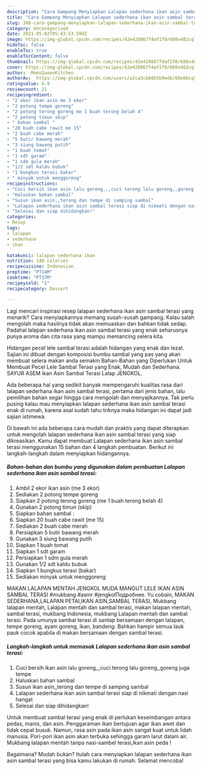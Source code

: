 ```yaml
---
description: "Cara Gampang Menyiapkan Lalapan sederhana ikan asin sambal terasi yang Bikin Ngiler"
title: "Cara Gampang Menyiapkan Lalapan sederhana ikan asin sambal terasi yang Bikin Ngiler"
slug: 388-cara-gampang-menyiapkan-lalapan-sederhana-ikan-asin-sambal-terasi-yang-bikin-ngiler
category: Uncategorized
date: 2021-05-02T05:43:53.599Z
image: https://img-global.cpcdn.com/recipes/42e420867f4af1f0/680x482cq70/lalapan-sederhana-ikan-asin-sambal-terasi-foto-resep-utama.jpg
hideToc: false
enableToc: true
enableTocContent: false
thumbnail: https://img-global.cpcdn.com/recipes/42e420867f4af1f0/680x482cq70/lalapan-sederhana-ikan-asin-sambal-terasi-foto-resep-utama.jpg
cover: https://img-global.cpcdn.com/recipes/42e420867f4af1f0/680x482cq70/lalapan-sederhana-ikan-asin-sambal-terasi-foto-resep-utama.jpg
author:  MomsQueenKitchen
authorAv:  https://img-global.cpcdn.com/users/a2ca3cb0db5b9ed6/60x60cq50/avatar.jpg
ratingvalue: 4.9
reviewcount: 21
recipeingredient:
- "2 ekor ikan asin me 3 ekor"
- "2 potong tempe goreng"
- "2 potong terong goreng me 1 buah terong belah 4"
- "2 potong timun skip"
- " bahan sambal "
- "20 buah cabe rawit me 15"
- "2 buah cabe merah"
- "5 butir bawang merah"
- "3 siung bawang putih"
- "1 buah tomat"
- "1 sdt garam"
- "1 sdm gula merah"
- "1/2 sdt kaldu bubuk"
- "1 bungkus terasi bakar"
- " minyak untuk menggoreng"
recipeinstructions:
- "Cuci bersih ikan asin lalu goreng,,,cuci terong lalu goreng,,goreng juga tempe"
- "Haluskan bahan sambal"
- "Susun ikan asin,,terong dan tempe di samping sambal"
- "Lalapan sederhana ikan asin sambal terasi siap di nikmati dengan nasi hangat"
- "Selesai dan siap dihidangkan!"
categories:
- Resep
tags:
- lalapan
- sederhana
- ikan

katakunci: lalapan sederhana ikan 
nutrition: 140 calories
recipecuisine: Indonesian
preptime: "PT14M"
cooktime: "PT37M"
recipeyield: "1"
recipecategory: Dessert

---
```



Lagi mencari inspirasi resep lalapan sederhana ikan asin sambal terasi yang menarik? Cara menyiapkannya memang susah-susah gampang. Kalau salah mengolah maka hasilnya tidak akan memuaskan dan bahkan tidak sedap. Padahal lalapan sederhana ikan asin sambal terasi yang enak seharusnya punya aroma dan cita rasa yang mampu memancing selera kita.


Hidangan pecel lele sambal terasi adalah hidangan yang enak dan lezat. Sajian ini dibuat dengan komposisi bumbu sambal yang pas yang akan membuat selera makan anda semakin Bahan-Bahan yang Diperlukan Untuk Membuat Pecel Lele Sambal Terasi yang Enak, Mudah dan Sederhana. SAYUR ASEM ikan Asin Sambal Terasi Lalap JENGKOL.

Ada beberapa hal yang sedikit banyak mempengaruhi kualitas rasa dari lalapan sederhana ikan asin sambal terasi, pertama dari jenis bahan, lalu pemilihan bahan segar hingga cara mengolah dan menyajikannya. Tak perlu pusing kalau mau menyiapkan lalapan sederhana ikan asin sambal terasi enak di rumah, karena asal sudah tahu triknya maka hidangan ini dapat jadi sajian istimewa.


Di bawah ini ada beberapa cara mudah dan praktis yang dapat diterapkan untuk mengolah lalapan sederhana ikan asin sambal terasi yang siap dikreasikan. Kamu dapat membuat Lalapan sederhana ikan asin sambal terasi menggunakan 15 bahan dan 4 langkah pembuatan. Berikut ini langkah-langkah dalam menyiapkan hidangannya.

<!--inarticleads1-->

##### Bahan-bahan dan bumbu yang digunakan dalam pembuatan Lalapan sederhana ikan asin sambal terasi:

1. Ambil 2 ekor ikan asin (me 3 ekor)
1. Sediakan 2 potong tempe goreng
1. Siapkan 2 potong terong goreng (me 1 buah terong belah 4)
1. Gunakan 2 potong timun (skip)
1. Siapkan  bahan sambal :
1. Siapkan 20 buah cabe rawit (me 15)
1. Sediakan 2 buah cabe merah
1. Persiapkan 5 butir bawang merah
1. Gunakan 3 siung bawang putih
1. Siapkan 1 buah tomat
1. Siapkan 1 sdt garam
1. Persiapkan 1 sdm gula merah
1. Gunakan 1/2 sdt kaldu bubuk
1. Siapkan 1 bungkus terasi (bakar)
1. Sediakan  minyak untuk menggoreng


MAKAN LALAPAN MENTAH JENGKOL MUDA MANGUT LELE IKAN ASIN SAMBAL TERASI #mukbang #asmr #jengkolПодробнее. Yu cobain, MAKAN SEDERHANA,LALAPAN PETAI,IKAN ASIN,SAMBAL TERASI, Mukbang lalapan mentah, Lalapan mentah dan sambal terasi, makan lalapan mentah, sambal terasi, mukbang Indonesia, mukbang Lalapan mentah dan sambal terasi. Pada umunya sambal terasi di santap bersamaan dengan lalapan, tempe goreng, ayam goreng, ikan, bandeng. Bahkan hampir semua lauk pauk cocok apabila di makan bersamaan dengan sambal terasi. 

<!--inarticleads2-->

##### Langkah-langkah untuk memasak Lalapan sederhana ikan asin sambal terasi:

1. Cuci bersih ikan asin lalu goreng,,,cuci terong lalu goreng,,goreng juga tempe
1. Haluskan bahan sambal
1. Susun ikan asin,,terong dan tempe di samping sambal
1. Lalapan sederhana ikan asin sambal terasi siap di nikmati dengan nasi hangat
1. Selesai dan siap dihidangkan!

Untuk membuat sambal terasi yang enak di perlukan keseimbangan antara pedas, manis, dan asin. Penggaraman ikan bertujuan agar ikan awet dan tidak cepat busuk. Namun, rasa asin pada ikan asin sangat kuat untuk lidah manusia. Pori-pori ikan asin akan terbuka sehingga garam larut dalam air. Mukbang lalapan mentah tanpa nasi-sambel terasi,ikan asin peda ! 

Bagaimana? Mudah bukan? Itulah cara menyiapkan lalapan sederhana ikan asin sambal terasi yang bisa kamu lakukan di rumah. Selamat mencoba!
